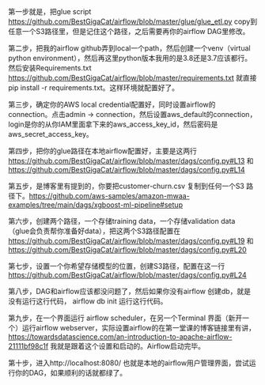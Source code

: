 第一步就是，把glue script https://github.com/BestGigaCat/airflow/blob/master/glue/glue_etl.py copy到任意一个S3路径里，但是记住这个路径，之后需要再你的airflow DAG里修改。

第二步，把我的airflow github弄到local一个path，然后创建一个venv（virtual python environment），然后再这里python版本我用的是3.8还是3.7应该都行。然后安装Requirements.txt  https://github.com/BestGigaCat/airflow/blob/master/requirements.txt 就直接pip install -r requirements.txt。这样环境就配置好了。

第三步，确定你的AWS local credential配置好，同时设置airflow的connection。点击admin -> connection，然后设置aws_default的connection，login是你的从你IAM里面拿下来的aws_access_key_id，然后密码是aws_secret_access_key。

第四步，把你的glue路径在本地airflow配置好，主要是这两行 https://github.com/BestGigaCat/airflow/blob/master/dags/config.py#L13 和 https://github.com/BestGigaCat/airflow/blob/master/dags/config.py#L14

第五步，是博客里有提到的，你要把customer-churn.csv 复制到任何一个S3 路径下。https://github.com/aws-samples/amazon-mwaa-examples/tree/main/dags/xgboost-ml-pipeline#setup 

第六步，创建两个路径，一个存储training data，一个存储validation data （glue会负责帮你准备好data），把这两个S3路径配置在 https://github.com/BestGigaCat/airflow/blob/master/dags/config.py#L19 和 https://github.com/BestGigaCat/airflow/blob/master/dags/config.py#L20

第七步，设置一个你希望存储模型的位置，创建S3路径，配置在这一行 https://github.com/BestGigaCat/airflow/blob/master/dags/config.py#L24

第八步，DAG和airflow应该都没问题了，然后如果你没有airflow 创建db，就是没有运行这行代码， airflow db init 运行这行代码。

第九步，在一个界面运行 airflow scheduler，在另一个Terminal 界面（新开一个）运行airflow webserver，实际设置airflow的在第一堂课的博客链接里有讲，https://towardsdatascience.com/an-introduction-to-apache-airflow-21111bf98c1f 我就是跟着这个设置和启动的。Airflow启动完毕。

第十步，进入http://localhost:8080/ 也就是本地的airflow用户管理界面，尝试运行你的DAG，如果顺利的话就都绿了。



